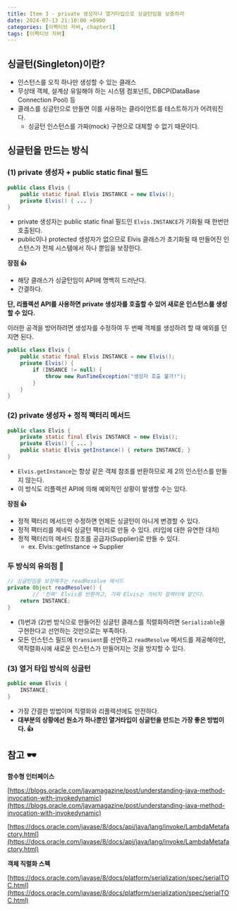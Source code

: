 ```yaml
---
title: Item 3 - private 생성자나 열거타입으로 싱글턴임을 보증하라
date: 2024-07-13 21:10:00 +0900
categories: [이펙티브 자바, chapter1]
tags: [이펙티브 자바]
---
```


## **싱글턴(Singleton)이란?**

- 인스턴스를 오직 하나만 생성할 수 있는 클래스
- 무상태 객체, 설계상 유일해야 하는 시스템 컴포넌트, DBCP(DataBase Connection Pool) 등
- 클래스를 싱글턴으로 만들면 이를 사용하는 클라이언트를 테스트하기가 어려워진다.
    - 싱글턴 인스턴스를 가짜(mock) 구현으로 대체할 수 없기 때문이다.

## **싱글턴을 만드는 방식**

### **(1) private 생성자 + public static final 필드**

```java
public class Elvis {
    public static final Elvis INSTANCE = new Elvis();
    private Elvis() { ... }
}
```

- private 생성자는 public static final 필드인 `Elvis.INSTANCE`가 기화될 때 한번만 호출된다.
- public이나 protected 생성자가 없으므로 Elvis 클래스가 초기화될 때 만들어진 인스턴스가 전체 시스템에서 하나 뿐임을 보장한다.

**장점 👍**

- 해당 클래스가 싱글턴임이 API에 명백히 드러난다.
- 간결하다.

**단, 리플렉션 API를 사용하면 private 생성자를 호출할 수 있어 새로운 인스턴스를 생성할 수 있다.**

이러한 공격을 방어하려면 생성자를 수정하여 두 번째 객체를 생성하려 할 때 예외를 던지면 된다.

```java
public class Elvis {
    public static final Elvis INSTANCE = new Elvis();
    private Elvis() {
        if (INSANCE != null) {
            throw new RunTimeException("생성자 호출 불가!");
        }
    }
}
```

### **(2) private 생성자 + 정적 팩터리 메서드**

```java
public class Elvis {
    private static final Elvis INSTANCE = new Elvis();
    private Elvis() { ... }
    public static Elvis getInstance() { return INSTANCE; }
}
```

- `Elvis.getInstance`는 항상 같은 객체 참조를 반환하므로 제 2의 인스턴스를 만들지 않는다.
- 이 방식도 리플렉션 API에 의해 예외적인 상황이 발생할 수는 있다.

**장점 👍**

- 정적 팩터리 메서드만 수정하면 언제든 싱글턴이 아니게 변경할 수 있다.
- 정적 팩터리를 제네릭 싱글턴 팩터리로 만들 수 있다. (타입에 대한 유연한 대처)
- 정적 팩터리의 메서드 참조를 공급자(Supplier)로 만들 수 있다.
    - ex. Elvis::getInstance → Supplier<Elvis>

### **두 방식의 유의점 🤔**

```java
// 싱글턴임을 보장해주는 readResolve 메서드
private Object readResolve() {
		// '진짜' Elvis를 반환하고, 가짜 Elvis는 가비지 컬렉터에 맡긴다.
    return INSTANCE;
}
```

- (1)번과 (2)번 방식으로 만들어진 싱글턴 클래스를 직렬화하려면  `Serializable`을 구현한다고 선언하는 것만으로는 부족하다.
- 모든 인스턴스 필드에 `transient`를 선언하고 `readResolve` 메서드를 제공해야만, 역직렬화시에 새로운 인스턴스가 만들어지는 것을 방지할 수 있다.

### **(3) 열거 타입 방식의 싱글턴**

```java
public enum Elvis {
    INSTANCE;
}
```

- 가장 간결한 방법이며 직렬화와 리플렉션에도 안전하다.
- **대부분의 상황에선 원소가 하나뿐인 열거타입이 싱글턴을 만드는 가장 좋은 방법이다. 👍**

## **참고 🕶️**

**함수형 인터페이스**

[https://blogs.oracle.com/javamagazine/post/understanding-java-method-invocation-with-invokedynamic](https://blogs.oracle.com/javamagazine/post/understanding-java-method-invocation-with-invokedynamic)

[https://docs.oracle.com/javase/8/docs/api/java/lang/invoke/LambdaMetafactory.html](https://docs.oracle.com/javase/8/docs/api/java/lang/invoke/LambdaMetafactory.html)

**객체 직렬화 스펙**

[https://docs.oracle.com/javase/8/docs/platform/serialization/spec/serialTOC.html](https://docs.oracle.com/javase/8/docs/platform/serialization/spec/serialTOC.html)
